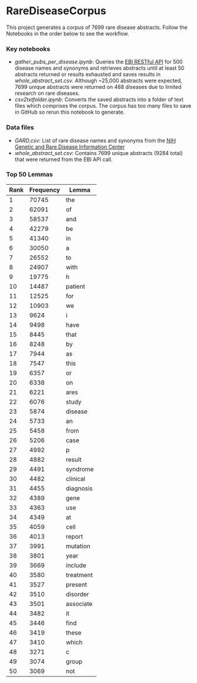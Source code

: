 # RareDiseaseCorpus
This project generates a corpus of 7699 rare disease abstracts. Follow the Notebooks in the order below to see the workflow.

### Key notebooks
- *gather_pubs_per_disease.ipynb*: Queries the [EBI RESTful API](https://www.ebi.ac.uk/ebisearch/apidoc.ebi) for 500 disease names and synonyms and retrieves abstracts until at least 50 abstracts returned or results exhausted and saves results in *whole_abstract_set.csv*. Although ~25,000 abstracts were expected, 7699 unique abstracts were returned on 488 diseases due to limited research on rare diseases.
- *csv2txtfolder.ipynb*: Converts the saved abstracts into a folder of text files which comprises the corpus. The corpus has too many files to save in GitHub so rerun this notebook to generate.

### Data files
- *GARD.csv*: List of rare disease names and synonyms from the [NIH Genetic and Rare Disease Information Center](https://rarediseases.info.nih.gov/)
- *whole_abstract_set.csv*: Contains 7699 unique abstracts (9284 total) that were returned from the EBI API call.

### Top 50 Lemmas
| Rank | Frequency | Lemma     |
|------|-----------|-----------|
| 1    | 70745     | the       |
| 2    | 62091     | of        |
| 3    | 58537     | and       |
| 4    | 42279     | be        |
| 5    | 41340     | in        |
| 6    | 30050     | a         |
| 7    | 26552     | to        |
| 8    | 24907     | with      |
| 9    | 19775     | h         |
| 10   | 14487     | patient   |
| 11   | 12525     | for       |
| 12   | 10903     | we        |
| 13   | 9624      | i         |
| 14   | 9498      | have      |
| 15   | 8445      | that      |
| 16   | 8248      | by        |
| 17   | 7944      | as        |
| 18   | 7547      | this      |
| 19   | 6357      | or        |
| 20   | 6338      | on        |
| 21   | 6221      | ares      |
| 22   | 6076      | study     |
| 23   | 5874      | disease   |
| 24   | 5733      | an        |
| 25   | 5458      | from      |
| 26   | 5206      | case      |
| 27   | 4992      | p         |
| 28   | 4882      | result    |
| 29   | 4491      | syndrome  |
| 30   | 4482      | clinical  |
| 31   | 4455      | diagnosis |
| 32   | 4389      | gene      |
| 33   | 4363      | use       |
| 34   | 4349      | at        |
| 35   | 4059      | cell      |
| 36   | 4013      | report    |
| 37   | 3991      | mutation  |
| 38   | 3801      | year      |
| 39   | 3669      | include   |
| 40   | 3580      | treatment |
| 41   | 3527      | present   |
| 42   | 3510      | disorder  |
| 43   | 3501      | associate |
| 44   | 3482      | it        |
| 45   | 3446      | find      |
| 46   | 3419      | these     |
| 47   | 3410      | which     |
| 48   | 3271      | c         |
| 49   | 3074      | group     |
| 50   | 3069      | not       |

